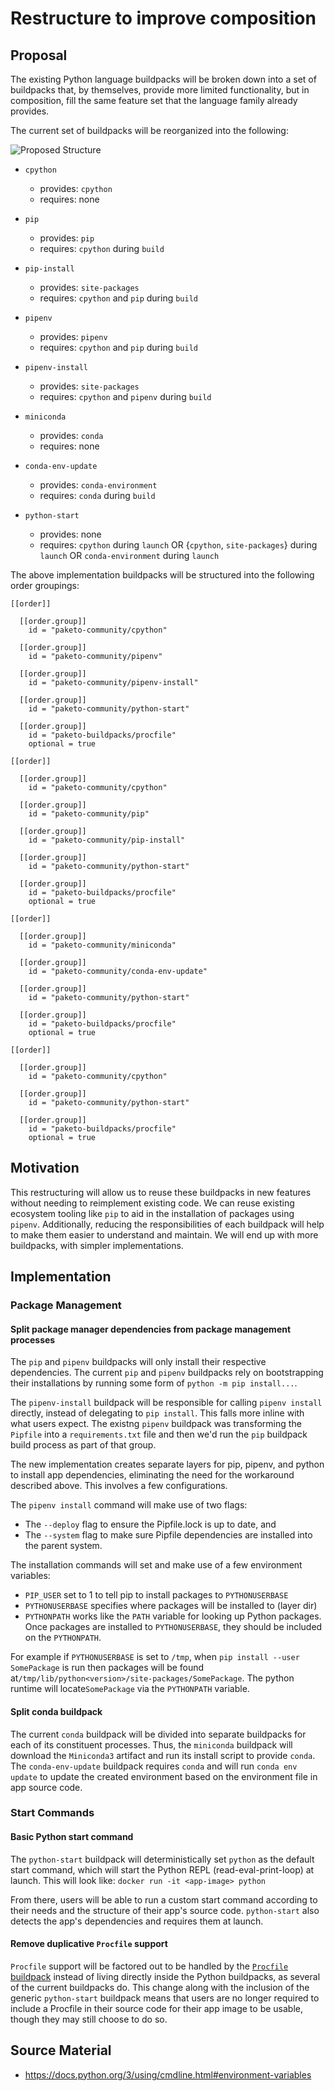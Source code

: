 # Restructure to improve composition

## Proposal

The existing Python language buildpacks will be broken down into a set of
buildpacks that, by themselves, provide more limited functionality, but in
composition, fill the same feature set that the language family already
provides.

The current set of buildpacks will be reorganized into the following:

![Proposed Structure](/rfcs/assets/0001-proposed.png)

* `cpython`
  * provides: `cpython`
  * requires: none

* `pip`
  * provides: `pip`
  * requires: `cpython` during `build`

* `pip-install`
  * provides: `site-packages`
  * requires: `cpython` and `pip` during `build`

* `pipenv`
  * provides: `pipenv`
  * requires: `cpython` and `pip` during `build`

* `pipenv-install`
  * provides: `site-packages`
  * requires: `cpython` and `pipenv` during `build`

* `miniconda`
  * provides: `conda`
  * requires: none

* `conda-env-update`
  * provides: `conda-environment`
  * requires: `conda` during `build`

* `python-start`
  * provides: none
  * requires: `cpython` during `launch` OR {`cpython`, `site-packages`} during `launch` OR  `conda-environment` during `launch`

The above implementation buildpacks will be structured into the following order groupings:

```
[[order]]

  [[order.group]]
    id = "paketo-community/cpython"

  [[order.group]]
    id = "paketo-community/pipenv"

  [[order.group]]
    id = "paketo-community/pipenv-install"

  [[order.group]]
    id = "paketo-community/python-start"

  [[order.group]]
    id = "paketo-buildpacks/procfile"
    optional = true

[[order]]

  [[order.group]]
    id = "paketo-community/cpython"

  [[order.group]]
    id = "paketo-community/pip"

  [[order.group]]
    id = "paketo-community/pip-install"

  [[order.group]]
    id = "paketo-community/python-start"

  [[order.group]]
    id = "paketo-buildpacks/procfile"
    optional = true

[[order]]

  [[order.group]]
    id = "paketo-community/miniconda"

  [[order.group]]
    id = "paketo-community/conda-env-update"

  [[order.group]]
    id = "paketo-community/python-start"

  [[order.group]]
    id = "paketo-buildpacks/procfile"
    optional = true

[[order]]

  [[order.group]]
    id = "paketo-community/cpython"

  [[order.group]]
    id = "paketo-community/python-start"

  [[order.group]]
    id = "paketo-buildpacks/procfile"
    optional = true
```

## Motivation

This restructuring will allow us to reuse these buildpacks in new features
without needing to reimplement existing code. We can reuse existing ecosystem
tooling like `pip` to aid in the installation of packages using `pipenv`.
Additionally, reducing the responsibilities of each buildpack will help to make
them easier to understand and maintain. We will end up with more buildpacks,
with simpler implementations.

## Implementation

### Package Management

#### Split package manager dependencies from package management processes

The `pip` and `pipenv` buildpacks will only install their respective
dependencies. The current `pip` and `pipenv` buildpacks rely on bootstrapping
their installations by running some form of `python -m pip install...`.

The `pipenv-install` buildpack will be responsible for calling `pipenv install`
directly, instead of delegating to `pip install`. This falls more inline with
what users expect. The existng `pipenv` buildpack was transforming the
`Pipfile` into a `requirements.txt` file and then we'd run the `pip` buildpack
build process as part of that group.

The new implementation creates separate layers for pip, pipenv, and python to
install app dependencies, eliminating the need for the workaround described
above. This involves a few configurations.

The `pipenv install` command will make use of two flags:
* The `--deploy` flag to ensure the Pipfile.lock is up to date, and
* The `--system` flag to make sure Pipfile dependencies are installed into the
  parent system.

The installation commands will set and make use of a few environment variables:
* `PIP_USER` set to 1 to tell pip to install packages to `PYTHONUSERBASE`
* `PYTHONUSERBASE` specifies where packages will be installed to (layer dir)
* `PYTHONPATH` works like the `PATH` variable for looking up Python packages.
  Once packages are installed to `PYTHONUSERBASE`, they should be included on
  the `PYTHONPATH`.

For example if `PYTHONUSERBASE` is set to `/tmp`, when `pip install --user
SomePackage` is run then packages will be found
at`/tmp/lib/python<version>/site-packages/SomePackage`. The python runtime will
locate`SomePackage` via the `PYTHONPATH` variable.

#### Split conda buildpack

The current `conda` buildpack will be divided into separate buildpacks for each
of its constituent processes.  Thus, the `miniconda` buildpack will download
the `Miniconda3` artifact and run its install script to provide `conda`. The
`conda-env-update` buildpack requires `conda` and will run `conda env update`
to update the created environment based on the environment file in app source
code.

### Start Commands

#### Basic Python start command

The `python-start` buildpack will deterministically set `python` as the default
start command, which will start the Python REPL (read-eval-print-loop) at
launch. This will look like: `docker run -it <app-image> python`

From there, users will be able to run a custom start command according
to their needs and the structure of their app's source code. `python-start`
also detects the app's dependencies and requires them at launch.

#### Remove duplicative `Procfile` support

`Procfile` support will be factored out to be handled by the [`Procfile`
buildpack](https://github.com/paketo-buildpacks/procfile) instead of living
directly inside the Python buildpacks, as several of the current buildpacks do.
This change along with the inclusion of the generic `python-start` buildpack
means that users are no longer required to include a Procfile in their source
code for their app image to be usable, though they may still choose to do so.

## Source Material

* https://docs.python.org/3/using/cmdline.html#environment-variables
